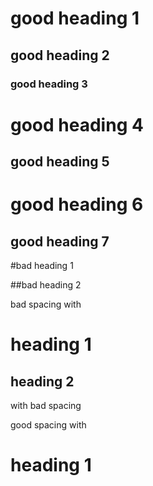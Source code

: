 # good heading 1

## good heading 2

### good heading 3

good heading 4
=

good heading 5
-

good heading 6
=======

good heading 7
------

#bad heading 1

##bad heading 2

bad spacing with
# heading 1

## heading 2
with bad spacing

good spacing with

# heading 1





